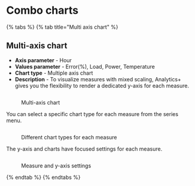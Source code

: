 # Combo charts

{% tabs %}
{% tab title="Multi axis chart" %}
## Multi-axis chart

* **Axis parameter** - Hour
* **Values parameter** - Error(%), Load, Power, Temperature
* **Chart type** - Multiple axis chart
* **Description** - To visualize measures with mixed scaling, Analytics+ gives you the flexibility to render a dedicated y-axis for each measure.&#x20;

<figure><img src="../.gitbook/assets/image (93).png" alt=""><figcaption><p>Multi-axis chart</p></figcaption></figure>

You can select a specific chart type for each measure from the series menu.&#x20;

<figure><img src="../.gitbook/assets/image (94).png" alt=""><figcaption><p>Different chart types for each measure</p></figcaption></figure>

The y-axis and charts have focused settings for each measure.

<figure><img src="../.gitbook/assets/image (1911).png" alt=""><figcaption><p>Measure and y-axis settings</p></figcaption></figure>
{% endtab %}
{% endtabs %}



